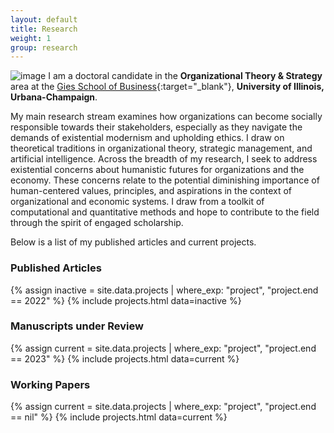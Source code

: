 ```yaml
---
layout: default
title: Research
weight: 1
group: research
---
```



![image](https://github.com/deepikachhillar/deepikachhillar.github.io/assets/58666758/e3322f55-73b7-4a05-ac84-1ca794080b8b)
I am a doctoral candidate in the **Organizational Theory & Strategy** area at the [Gies School of Business](https://giesbusiness.illinois.edu/){:target="_blank"}, **University of Illinois, Urbana-Champaign**.

My main research stream examines how organizations can become socially responsible towards their stakeholders, especially as they navigate the demands of existential modernism and upholding ethics. I draw on theoretical traditions in organizational theory, strategic management, and artificial intelligence. Across the breadth of my research, I seek to address existential concerns about humanistic futures for organizations and the economy. These concerns relate to the potential diminishing importance of human-centered values, principles, and aspirations in the context of organizational and economic systems. I draw from a toolkit of computational and quantitative methods and hope to contribute to the field through the spirit of engaged scholarship.

Below is a list of my published articles and current projects.

### Published Articles
{% assign inactive = site.data.projects | where_exp: "project", "project.end == 2022" %} {% include projects.html data=inactive %}

### Manuscripts under Review
{% assign current = site.data.projects | where_exp: "project", "project.end == 2023" %}
{% include projects.html data=current %}

### Working Papers
{% assign current = site.data.projects | where_exp: "project", "project.end == nil" %}
{% include projects.html data=current %}
